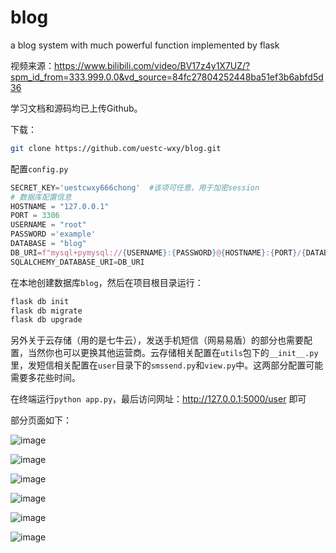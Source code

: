 # blog
a blog system with much powerful function implemented by flask

视频来源：https://www.bilibili.com/video/BV17z4y1X7UZ/?spm_id_from=333.999.0.0&vd_source=84fc27804252448ba51ef3b6abfd5d36

学习文档和源码均已上传Github。

下载：
```bash
git clone https://github.com/uestc-wxy/blog.git
```

配置`config.py`

```python
SECRET_KEY='uestcwxy666chong'  #该项可任意，用于加密session
# 数据库配置信息
HOSTNAME = "127.0.0.1"
PORT = 3306
USERNAME = "root"
PASSWORD ='example'
DATABASE = "blog"
DB_URI=f"mysql+pymysql://{USERNAME}:{PASSWORD}@{HOSTNAME}:{PORT}/{DATABASE}?charset=utf8mb4"
SQLALCHEMY_DATABASE_URI=DB_URI
```

在本地创建数据库`blog`，然后在项目根目录运行：
```bash
flask db init
flask db migrate
flask db upgrade
```

另外关于云存储（用的是七牛云），发送手机短信（网易易盾）的部分也需要配置，当然你也可以更换其他运营商。云存储相关配置在`utils`包下的`__init__.py`里，发短信相关配置在`user`目录下的`smssend.py`和`view.py`中。这两部分配置可能需要多花些时间。

在终端运行`python app.py`，最后访问网址：<http://127.0.0.1:5000/user> 即可

部分页面如下：

![image](https://github.com/uestc-wxy/blog/assets/120303802/84e3a54f-2d52-4541-b83b-cac04f4788b0)

![image](https://github.com/uestc-wxy/blog/assets/120303802/225f57d8-fd82-4992-8812-b20297db30b8)

![image](https://github.com/uestc-wxy/blog/assets/120303802/b22767c7-c7ea-493a-b219-472eea2e78ce)

![image](https://github.com/uestc-wxy/blog/assets/120303802/f91010c2-fc7c-4c06-815d-e11c92277287)

![image](https://github.com/uestc-wxy/blog/assets/120303802/cf649c43-a841-4989-92b9-05f5e839832b)

![image](https://github.com/uestc-wxy/blog/assets/120303802/88d10e52-a813-43ab-b0d0-4c946212e6e0)







